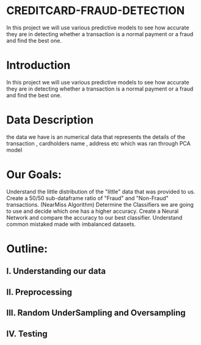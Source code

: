 # CREDITCARD-FRAUD-DETECTION
In this project we will use various predictive models to see how accurate they are in detecting whether a transaction is a normal payment or a fraud and find the best one.

# Introduction 
In this project we will use various predictive models to see how accurate they are in detecting whether a transaction is a normal payment or a fraud and find the best one.
# Data Description 
the data we have is an numerical data that represents the details of the transaction , cardholders name , address etc which was ran through PCA model
# Our Goals: 
Understand the little distribution of the "little" data that was provided to us.
Create a 50/50 sub-dataframe ratio of "Fraud" and "Non-Fraud" transactions. (NearMiss Algorithm)
Determine the Classifiers we are going to use and decide which one has a higher accuracy.
Create a Neural Network and compare the accuracy to our best classifier.
Understand common mistaked made with imbalanced datasets.
# Outline: 
## I. Understanding our data
## II. Preprocessing

## III. Random UnderSampling and Oversampling

## IV. Testing
